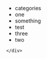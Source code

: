 <!DOCTYPE html>
  <html lang="en">
  <head>
    <meta charset="UTF-8">
    <title>Categories Test 2 - Layout 2</title>
    <link href="http://twitter.github.io/bootstrap/assets/css/bootstrap.css" rel="stylesheet">
  </head>
  <body style="padding-top: 60px;">
    <div class="container">
      <ul>

  <li>categories</li>

  <li>one</li>

  <li>something</li>

  <li>test</li>

  <li>three</li>

  <li>two</li>

</ul>

    </div>
  </body>
</html>
